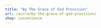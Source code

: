```yaml
---
title: "By The Grace of God Provision"
url: /accra/by-the-grace-of-god-provision/
shop: convenience
---
```

